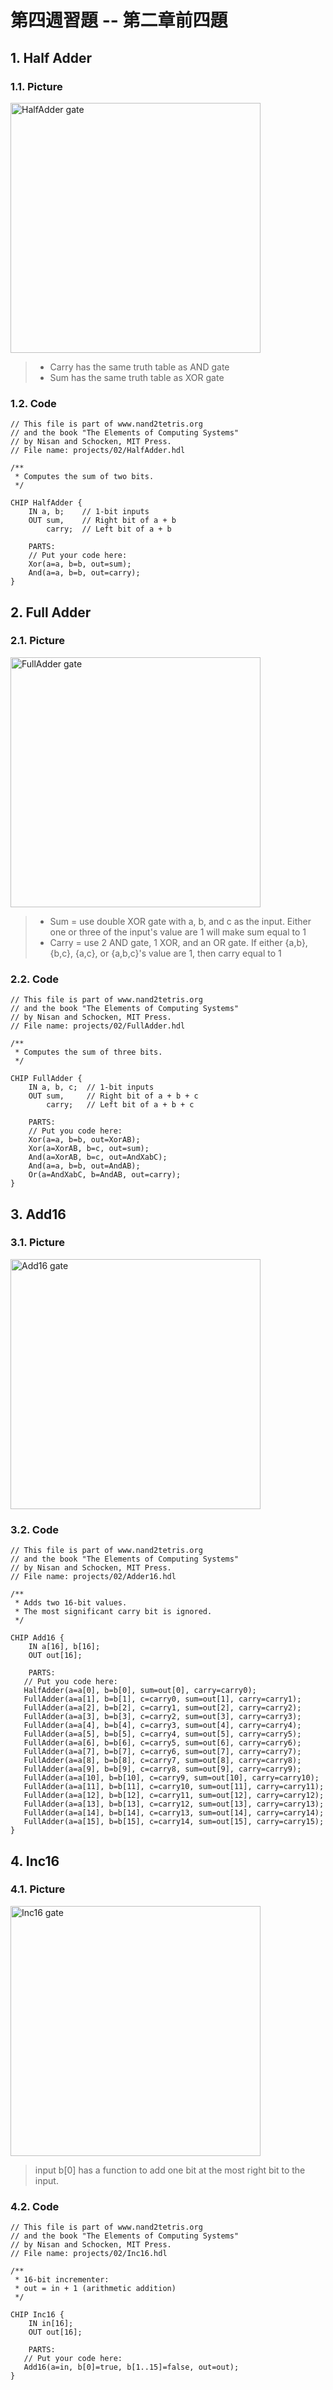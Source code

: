 第四週習題 -- 第二章前四題
===
## 1. Half Adder
### 1.1. Picture
<img src="q1.jpg" alt="HalfAdder gate" title="HalfAdder gate" height="400" />

> * Carry has the same truth table as AND gate
> * Sum has the same truth table as XOR gate

### 1.2. Code
```
// This file is part of www.nand2tetris.org
// and the book "The Elements of Computing Systems"
// by Nisan and Schocken, MIT Press.
// File name: projects/02/HalfAdder.hdl

/**
 * Computes the sum of two bits.
 */

CHIP HalfAdder {
    IN a, b;    // 1-bit inputs
    OUT sum,    // Right bit of a + b 
        carry;  // Left bit of a + b

    PARTS:
    // Put your code here:
    Xor(a=a, b=b, out=sum);
    And(a=a, b=b, out=carry);
}
```

## 2. Full Adder
### 2.1. Picture
<img src="q2.jpg" alt="FullAdder gate" title="FullAdder gate" height="400" />

> * Sum = use double XOR gate with a, b, and c as the input. Either one or three of the input's value are 1 will make sum equal to 1
> * Carry = use 2 AND gate, 1 XOR, and an OR gate. If either {a,b}, {b,c}, {a,c}, or {a,b,c}'s value are 1, then carry equal to 1

### 2.2. Code
```
// This file is part of www.nand2tetris.org
// and the book "The Elements of Computing Systems"
// by Nisan and Schocken, MIT Press.
// File name: projects/02/FullAdder.hdl

/**
 * Computes the sum of three bits.
 */

CHIP FullAdder {
    IN a, b, c;  // 1-bit inputs
    OUT sum,     // Right bit of a + b + c
        carry;   // Left bit of a + b + c

    PARTS:
    // Put you code here:
    Xor(a=a, b=b, out=XorAB);
    Xor(a=XorAB, b=c, out=sum);
    And(a=XorAB, b=c, out=AndXabC);
    And(a=a, b=b, out=AndAB);
    Or(a=AndXabC, b=AndAB, out=carry);
}
```

## 3. Add16
### 3.1. Picture
<img src="q3.jpg" alt="Add16 gate" title="Add16 gate" height="400" />

### 3.2. Code
```
// This file is part of www.nand2tetris.org
// and the book "The Elements of Computing Systems"
// by Nisan and Schocken, MIT Press.
// File name: projects/02/Adder16.hdl

/**
 * Adds two 16-bit values.
 * The most significant carry bit is ignored.
 */

CHIP Add16 {
    IN a[16], b[16];
    OUT out[16];

    PARTS:
   // Put you code here:
   HalfAdder(a=a[0], b=b[0], sum=out[0], carry=carry0);
   FullAdder(a=a[1], b=b[1], c=carry0, sum=out[1], carry=carry1);
   FullAdder(a=a[2], b=b[2], c=carry1, sum=out[2], carry=carry2);
   FullAdder(a=a[3], b=b[3], c=carry2, sum=out[3], carry=carry3);
   FullAdder(a=a[4], b=b[4], c=carry3, sum=out[4], carry=carry4);
   FullAdder(a=a[5], b=b[5], c=carry4, sum=out[5], carry=carry5);
   FullAdder(a=a[6], b=b[6], c=carry5, sum=out[6], carry=carry6);
   FullAdder(a=a[7], b=b[7], c=carry6, sum=out[7], carry=carry7);
   FullAdder(a=a[8], b=b[8], c=carry7, sum=out[8], carry=carry8);
   FullAdder(a=a[9], b=b[9], c=carry8, sum=out[9], carry=carry9);
   FullAdder(a=a[10], b=b[10], c=carry9, sum=out[10], carry=carry10);
   FullAdder(a=a[11], b=b[11], c=carry10, sum=out[11], carry=carry11);
   FullAdder(a=a[12], b=b[12], c=carry11, sum=out[12], carry=carry12);
   FullAdder(a=a[13], b=b[13], c=carry12, sum=out[13], carry=carry13);
   FullAdder(a=a[14], b=b[14], c=carry13, sum=out[14], carry=carry14);
   FullAdder(a=a[15], b=b[15], c=carry14, sum=out[15], carry=carry15);
}
```

## 4. Inc16
### 4.1. Picture
<img src="q4.jpg" alt="Inc16 gate" title="Inc16 gate" height="400" />

> input b[0] has a function to add one bit at the most right bit to the input.

### 4.2. Code
```
// This file is part of www.nand2tetris.org
// and the book "The Elements of Computing Systems"
// by Nisan and Schocken, MIT Press.
// File name: projects/02/Inc16.hdl

/**
 * 16-bit incrementer:
 * out = in + 1 (arithmetic addition)
 */

CHIP Inc16 {
    IN in[16];
    OUT out[16];

    PARTS:
   // Put your code here:
   Add16(a=in, b[0]=true, b[1..15]=false, out=out);
}
```
